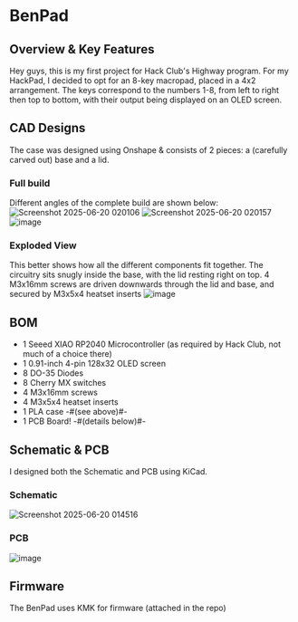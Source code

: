 # BenPad
## Overview & Key Features
Hey guys, this is my first project for Hack Club's Highway program. For my HackPad, I decided to opt for an 8-key macropad, placed in a 4x2 arrangement. The keys correspond to the numbers 1-8, from left to right then top to bottom, with their output being displayed on an OLED screen.

## CAD Designs
The case was designed using Onshape & consists of 2 pieces: a (carefully carved out) base and a lid.
### Full build
Different angles of the complete build are shown below:
![Screenshot 2025-06-20 020106](https://github.com/user-attachments/assets/676d0f33-ce54-4ab9-895d-a3c643ae27d7)
![Screenshot 2025-06-20 020157](https://github.com/user-attachments/assets/af87bf48-1e46-44ec-a660-8e7382286ac6)
![image](https://github.com/user-attachments/assets/77e6594c-66c0-42a1-b51b-2123151a8c13)

### Exploded View
This better shows how all the different components fit together. The circuitry sits snugly inside the base, with the lid resting right on top. 4 M3x16mm screws are driven downwards through the lid and base, and secured by M3x5x4 heatset inserts
![image](https://github.com/user-attachments/assets/e3cd45a2-cafa-4575-acbf-d06d620cee0e)


## BOM
- 1 Seeed XIAO RP2040 Microcontroller (as required by Hack Club, not much of a choice there)
- 1 0.91-inch 4-pin 128x32 OLED screen
- 8 DO-35 Diodes
- 8 Cherry MX switches
- 4 M3x16mm screws
- 4 M3x5x4 heatset inserts
- 1 PLA case -#(see above)#-
- 1 PCB Board! -#(details below)#-

## Schematic & PCB
I designed both the Schematic and PCB using KiCad.

### Schematic
![Screenshot 2025-06-20 014516](https://github.com/user-attachments/assets/04378f10-3f18-4e6c-b5da-f31b66053820)

### PCB
![image](https://github.com/user-attachments/assets/31aa3373-1d73-4120-a343-781981b3436b)

## Firmware
The BenPad uses KMK for firmware (attached in the repo)
